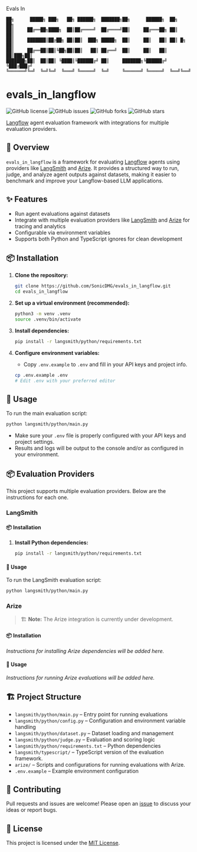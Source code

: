 Evals In
```
██╗      █████╗ ███╗   ██╗ ██████╗  ███████╗██╗      ██████╗  ██╗    ██╗
██║     ██╔══██╗████╗  ██║██╔════╝  ██╔════╝██║     ██╔═══██╗ ██║    ██║
██║     ███████║██╔██╗ ██║██║  ███╗ █████╗  ██║     ██║   ██║ ██║ █╗ ██║
██║     ██╔══██║██║╚██╗██║██║   ██║ ██╔══╝  ██║     ██║   ██║ ██║███╗██║
███████╗██║  ██║██║ ╚████║╚██████╔╝ ██║     ███████╗╚██████╔╝ ╚███╔███╔╝
╚══════╝╚═╝  ╚═╝╚═╝  ╚═══╝ ╚═════╝  ╚═╝     ╚══════╝ ╚═════╝  ╚══╝╚══╝
```

# evals_in_langflow

![GitHub license](https://img.shields.io/github/license/SonicDMG/evals_in_langflow)
![GitHub issues](https://img.shields.io/github/issues/SonicDMG/evals_in_langflow)
![GitHub forks](https://img.shields.io/github/forks/SonicDMG/evals_in_langflow)
![GitHub stars](https://img.shields.io/github/stars/SonicDMG/evals_in_langflow)

[Langflow](https://langflow.org/) agent evaluation framework with integrations for multiple evaluation providers.

## 🌟 Overview

`evals_in_langflow` is a framework for evaluating [Langflow](https://langflow.org/) agents using providers like [LangSmith](https://www.langchain.com/langsmith) and [Arize](https://arize.com/). It provides a structured way to run, judge, and analyze agent outputs against datasets, making it easier to benchmark and improve your Langflow-based LLM applications.

## ✨ Features
- Run agent evaluations against datasets
- Integrate with multiple evaluation providers like [LangSmith](https://www.langchain.com/langsmith) and [Arize](https://arize.com/) for tracing and analytics
- Configurable via environment variables
- Supports both Python and TypeScript ignores for clean development

## 📦 Installation

1. **Clone the repository:**
   ```bash
   git clone https://github.com/SonicDMG/evals_in_langflow.git
   cd evals_in_langflow
   ```

2. **Set up a virtual environment (recommended):**
   ```bash
   python3 -m venv .venv
   source .venv/bin/activate
   ```

3. **Install dependencies:**
   ```bash
   pip install -r langsmith/python/requirements.txt
   ```

4. **Configure environment variables:**
   - Copy `.env.example` to `.env` and fill in your API keys and project info.
   ```bash
   cp .env.example .env
   # Edit .env with your preferred editor
   ```

## 🚀 Usage

To run the main evaluation script:
```bash
python langsmith/python/main.py
```

- Make sure your `.env` file is properly configured with your API keys and project settings.
- Results and logs will be output to the console and/or as configured in your environment.

## 📦 Evaluation Providers

This project supports multiple evaluation providers. Below are the instructions for each one.

### LangSmith

#### 📦 Installation

1. **Install Python dependencies:**
   ```bash
   pip install -r langsmith/python/requirements.txt
   ```

#### 🚀 Usage

To run the LangSmith evaluation script:
```bash
python langsmith/python/main.py
```

### Arize

> 🏗️ **Note:** The Arize integration is currently under development.

#### 📦 Installation

*Instructions for installing Arize dependencies will be added here.*

#### 🚀 Usage

*Instructions for running Arize evaluations will be added here.*


## 🏗️ Project Structure
- `langsmith/python/main.py` – Entry point for running evaluations
- `langsmith/python/config.py` – Configuration and environment variable handling
- `langsmith/python/dataset.py` – Dataset loading and management
- `langsmith/python/judge.py` – Evaluation and scoring logic
- `langsmith/python/requirements.txt` – Python dependencies
- `langsmith/typescript/` – TypeScript version of the evaluation framework.
- `arize/` – Scripts and configurations for running evaluations with Arize.
- `.env.example` – Example environment configuration

## 🙌 Contributing
Pull requests and issues are welcome! Please open an [issue](https://github.com/SonicDMG/evals_in_langflow/issues) to discuss your ideas or report bugs.

## 📜 License
This project is licensed under the [MIT License](https://choosealicense.com/licenses/mit/).
